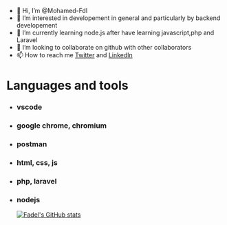 - 👋 Hi, I’m @Mohamed-Fdl
- 👀 I’m interested in developement in general and particularly by backend developement
- 🌱 I’m currently learning node.js after have learning javascript,php and Laravel
- 💞️ I’m looking to collaborate on github with other collaborators
- 📫 How to reach me [Twitter](https://twitter.com/Mohamed62378852/) and [LinkedIn](https://www.linkedin.com/in/mohamed-fadel-84170b220/)


# Languages and tools

- ### vscode
- ### google chrome, chromium
- ### postman
- ### html, css, js
- ### php, laravel
- ### nodejs


  [![Fadel's GitHub stats](https://github-readme-stats.vercel.app/api?username=Mohamed-Fdl)](https://github.com/anuraghazra/github-readme-stats)
          

<!---
Mohamed-Fdl/Mohamed-Fdl is a ✨ special ✨ repository because its `README.md` (this file) appears on your GitHub profile.
You can click the Preview link to take a look at your changes.
--->
